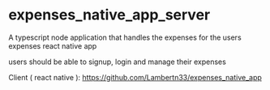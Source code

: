 # expenses_native_app_server
A typescript node application that handles the expenses for the users expenses react native app

users should be able to signup, login and manage their expenses

Client ( react native ): https://github.com/Lambertn33/expenses_native_app
